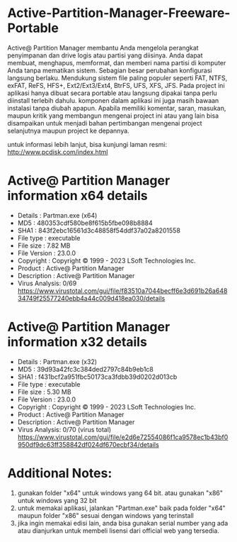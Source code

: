# Active-Partition-Manager-Freeware-Portable

  Active@ Partition Manager membantu Anda mengelola perangkat penyimpanan dan drive logis atau partisi yang diisinya. Anda dapat membuat, menghapus, memformat, dan memberi nama partisi di komputer Anda tanpa mematikan sistem. Sebagian besar perubahan konfigurasi langsung berlaku. Mendukung sistem file paling populer seperti FAT, NTFS, exFAT, ReFS, HFS+, Ext2/Ext3/Ext4, BtrFS, UFS, XFS, JFS.
  Pada project ini aplikasi hanya dibuat secara portable atau langsung dipakai tanpa perlu diinstall terlebih dahulu. komponen dalam aplikasi ini juga masih bawaan instalasi tanpa diubah apapun.
  Apabila memiliki komentar, saran, masukan, maupun kritik yang membangun mengenai project ini atau yang lain bisa disampaikan untuk menjadi bahan pertimbangan mengenai project selanjutnya maupun project ke depannya.

untuk informasi lebih lanjut, bisa kunjungi laman resmi: http://www.pcdisk.com/index.html

# Active@ Partition Manager information x64 details
- Details       : Partman.exe (x64)
- MD5           : 480353cdf580be8f615b5fbe098b8884
- SHA1          : 843f2ebc16561d3c48858f54ddf37a02a8201558
- File type     : executable
- File size     : 7.82 MB
- File Version  : 23.0.0
- Copyright     : Copyright © 1999 - 2023 LSoft Technologies Inc.
- Product       : Active@ Partition Manager
- Description   : Active@ Partition Manager
- Virus Analysis: 0/69
https://www.virustotal.com/gui/file/f83510a7044becff6e3d691b26a64834749f25577240ebb4a44c009d418ea030/details

# Active@ Partition Manager information x32 details
- Details       : Partman.exe (x32)
- MD5           : 39d93a42fc3c384ded2797c84b9eb1c8
- SHA1          : f431bcf2a951fbc50173ca3fdbb39d0202d013cb
- File type     : executable
- File size     : 5.30 MB
- File Version  : 23.0.0
- Copyright     : Copyright © 1999 - 2023 LSoft Technologies Inc.
- Product       : Active@ Partition Manager
- Description   : Active@ Partition Manager
- Virus Analysis: 0/70 (virus total)
https://www.virustotal.com/gui/file/e2d6e72554086f1ca9578ec1b43bf0950df9dc63ff358842df024df670ecbf34/details

# Additional Notes:
1. gunakan folder "x64" untuk windows yang 64 bit. atau gunakan "x86" untuk windows yang 32 bit
2. untuk memakai aplikasi, jalankan "Partman.exe" baik pada folder "x64" maupun folder "x86" sesuai dengan windows yang terinstall
3. jika ingin memakai edisi lain, anda bisa gunakan serial number yang ada atau dianjurkan untuk membeli lisensi dari official web yang tersedia.
